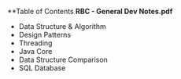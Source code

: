 **Table of Contents
__RBC - General Dev Notes.pdf__

* Data Structure & Algorithm
* Design Patterns
* Threading
* Java Core
* Data Structure Comparison
* SQL Database
